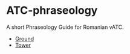 # ATC-phraseology
A short Phraseology Guide for Romanian vATC.
- [Ground](https://github.com/ROvACC/ATC-phraseology/blob/main/Ground.md)
- [Tower](https://github.com/ROvACC/ATC-phraseology/blob/main/Tower.md)